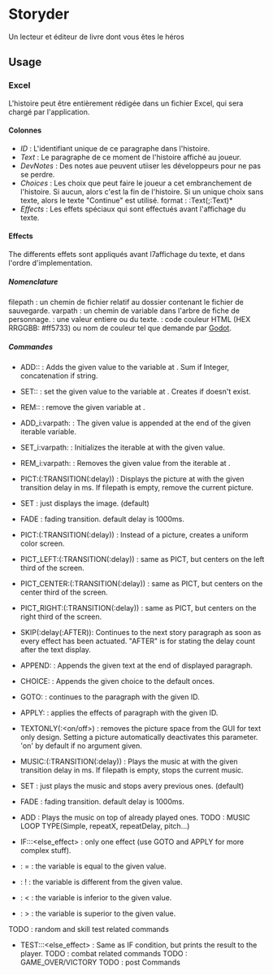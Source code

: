 # Storyder
Un lecteur et éditeur de livre dont vous êtes le héros

## Usage

### Excel
L'histoire peut être entièrement rédigée dans un fichier Excel, qui sera chargé par l'application.

#### Colonnes
 - *ID* : L'identifiant unique de ce paragraphe dans l'histoire.
 - *Text* : Le paragraphe de ce moment de l'histoire affiché au joueur.
 - *DevNotes* : Des notes aue peuvent utiiser les développeurs pour ne pas se perdre.
 - *Choices* : Les choix que peut faire le joueur a cet embranchement de l'histoire.
 Si aucun, alors c'est la fin de l'histoire.
 Si un unique choix sans texte, alors le texte "Continue" est utilisé.
 format : <LAB>:Text(;<LAB>:Text)*
 - *Effects* : Les effets spéciaux qui sont effectués avant l'affichage du texte.

#### Effects
The differents effets sont appliqués avant l7affichage du texte, et dans l'ordre d'implementation.

##### Nomenclature
 filepath : un chemin de fichier relatif au dossier contenant le fichier de sauvegarde.
 varpath : un chemin de variable dans l'arbre de fiche de personnage.
 <val> : une valeur entiere ou du texte.
 <color> : code couleur HTML (HEX RRGGBB: #ff5733) ou nom de couleur tel que demande par [Godot](https://docs.godotengine.org/en/stable/classes/class_color.html#class-color-method-from-string).

##### Commandes

 - ADD:<varpath>:<val> : Adds the given value to the variable at <varpath>. Sum if Integer, concatenation if string.
 - SET:<varpath>:<val> : set the given value to the variable at <varpath>. Creates if doesn't exist.
 - REM:<varpath>:<val> : remove the given variable at <varpath>.
 - ADD_i:varpath:<val> : The given value is appended at the end of the given iterable variable.
 - SET_i:varpath:<val> : Initializes the iterable at <varpath> with the given value.
 - REM_i:varpath:<val> : Removes the given value from the iterable at <varpath>.

 - PICT:<filepath>(:TRANSITION(:delay)) : Displays the picture at <filepath> with the given transition delay in ms. If filepath is empty, remove the current picture.
  - SET : just displays the image. (default)
  - FADE : fading transition. default delay is 1000ms.
 - PICT:<color>(:TRANSITION(:delay)) : Instead of a picture, creates a uniform color screen.
 - PICT_LEFT:<filepath>(:TRANSITION(:delay)) : same as PICT, but centers on the left third of the screen.
 - PICT_CENTER:<filepath>(:TRANSITION(:delay)) : same as PICT, but centers on the center third of the screen.
 - PICT_RIGHT:<filepath>(:TRANSITION(:delay)) : same as PICT, but centers on the right third of the screen.

 - SKIP(:delay(:AFTER)): Continues to the next story paragraph as soon as every effect has been actuated. "AFTER" is for stating the delay count after the text display.
 - APPEND:<text> : Appends the given text at the end of displayed paragraph.
 - CHOICE:<choice> : Appends the given choice to the default onces.
 - GOTO:<ID> : continues to the paragraph with the given ID.
 - APPLY:<ID> : applies the effects of paragraph with the given ID.
 - TEXTONLY(:<on/off>) : removes the picture space from the GUI for text only design. Setting a picture automatically deactivates this parameter. 'on' by default if no argument given.

 - MUSIC:<filepath>(:TRANSITION(:delay)) : Plays the music at <filepath> with the given transition delay in ms. If filepath is empty, stops the current music.
  - SET : just plays the music and stops avery previous ones. (default)
  - FADE : fading transition. default delay is 1000ms.
  - ADD : Plays the music on top of already played ones.
TODO : MUSIC LOOP TYPE(Simple, repeatX, repeatDelay, pitch...)

 - IF:<condition>:<effect>:<else_effect> : only one effect (use GOTO and APPLY for more complex stuff).
  - <condition> : <varpath>=<val> : the variable is equal to the given value.
  - <condition> : <varpath>!<val> : the variable is different from the given value.
  - <condition> : <varpath><<val> : the variable is inferior to the given value.
  - <condition> : <varpath>><val> : the variable is superior to the given value.

TODO : random and skill test related commands
 - TEST:<condition>:<effect>:<else_effect> : Same as IF condition, but prints the result to the player.
TODO : combat related commands
TODO : GAME_OVER/VICTORY
TODO : post Commands